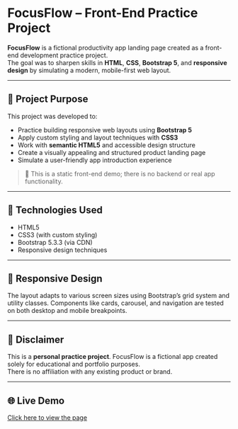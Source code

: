 # FocusFlow – Front-End Practice Project

**FocusFlow** is a fictional productivity app landing page created as a front-end development practice project.  
The goal was to sharpen skills in **HTML**, **CSS**, **Bootstrap 5**, and **responsive design** by simulating a modern, mobile-first web layout.

---

## 📌 Project Purpose

This project was developed to:

- Practice building responsive web layouts using **Bootstrap 5**
- Apply custom styling and layout techniques with **CSS3**
- Work with **semantic HTML5** and accessible design structure
- Create a visually appealing and structured product landing page
- Simulate a user-friendly app introduction experience

> 🔸 This is a static front-end demo; there is no backend or real app functionality.

---

## 🧰 Technologies Used

- HTML5
- CSS3 (with custom styling)
- Bootstrap 5.3.3 (via CDN)
- Responsive design techniques

---

## 📱 Responsive Design

The layout adapts to various screen sizes using Bootstrap’s grid system and utility classes. Components like cards, carousel, and navigation are tested on both desktop and mobile breakpoints.

---
## 🚫 Disclaimer

This is a **personal practice project**. FocusFlow is a fictional app created solely for educational and portfolio purposes.  
There is no affiliation with any existing product or brand.

---

## 🌐 Live Demo

[Click here to view the page](https://kspl456.github.io/FocusFlow-Landing-page/)
